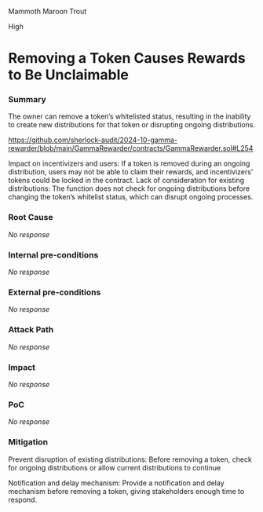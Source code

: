 Mammoth Maroon Trout

High

# Removing a Token Causes Rewards to Be Unclaimable

### Summary

The owner can remove a token’s whitelisted status, resulting in the inability to create new distributions for that token or disrupting ongoing distributions.

https://github.com/sherlock-audit/2024-10-gamma-rewarder/blob/main/GammaRewarder/contracts/GammaRewarder.sol#L254

Impact on incentivizers and users: If a token is removed during an ongoing distribution, users may not be able to claim their rewards, and incentivizers’ tokens could be locked in the contract.
Lack of consideration for existing distributions: The function does not check for ongoing distributions before changing the token’s whitelist status, which can disrupt ongoing processes.

### Root Cause

_No response_

### Internal pre-conditions

_No response_

### External pre-conditions

_No response_

### Attack Path

_No response_

### Impact

_No response_

### PoC

_No response_

### Mitigation

Prevent disruption of existing distributions: Before removing a token, check for ongoing distributions or allow current distributions to continue

Notification and delay mechanism: Provide a notification and delay mechanism before removing a token, giving stakeholders enough time to respond.